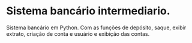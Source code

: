 # Sistema bancário intermediario. 
Sistema bancário em Python. Com as funções de depósito, saque, exibir extrato, criação de conta e usuário e exibição das contas. 
